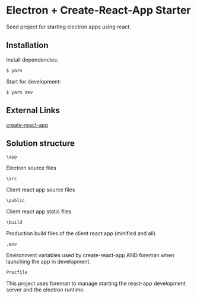 # Electron + Create-React-App Starter #

Seed project for starting electron apps using react.

## Installation ##

Install dependencies:


`$ yarn`


Start for development:


`$ yarn dev`

## External Links ##

[create-react-app](https://github.com/facebookincubator/create-react-app)


## Solution structure ##

`\app`

Electron source files

`\src`

Client react app source files

`\public`

Client react app static files

`\build`

Production build files of the client react app (minified and all)

`.env`

Environment variables used by create-react-app AND foreman when launching the app in development.

`Procfile`

This project uses foreman to manage starting the react-app development server
and the electron runtime.
